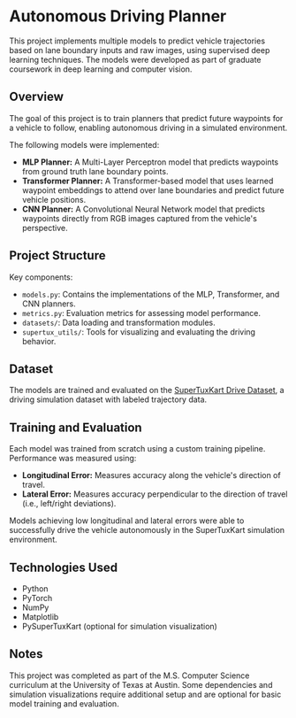 # Autonomous Driving Planner

This project implements multiple models to predict vehicle trajectories based on lane boundary inputs and raw images, using supervised deep learning techniques. The models were developed as part of graduate coursework in deep learning and computer vision.

## Overview

The goal of this project is to train planners that predict future waypoints for a vehicle to follow, enabling autonomous driving in a simulated environment.

The following models were implemented:
- **MLP Planner:** A Multi-Layer Perceptron model that predicts waypoints from ground truth lane boundary points.
- **Transformer Planner:** A Transformer-based model that uses learned waypoint embeddings to attend over lane boundaries and predict future vehicle positions.
- **CNN Planner:** A Convolutional Neural Network model that predicts waypoints directly from RGB images captured from the vehicle's perspective.

## Project Structure


Key components:
- `models.py`: Contains the implementations of the MLP, Transformer, and CNN planners.
- `metrics.py`: Evaluation metrics for assessing model performance.
- `datasets/`: Data loading and transformation modules.
- `supertux_utils/`: Tools for visualizing and evaluating the driving behavior.

## Dataset

The models are trained and evaluated on the [SuperTuxKart Drive Dataset](https://www.cs.utexas.edu/~bzhou/dl_class/drive_data.zip), a driving simulation dataset with labeled trajectory data.

## Training and Evaluation

Each model was trained from scratch using a custom training pipeline. Performance was measured using:
- **Longitudinal Error:** Measures accuracy along the vehicle's direction of travel.
- **Lateral Error:** Measures accuracy perpendicular to the direction of travel (i.e., left/right deviations).

Models achieving low longitudinal and lateral errors were able to successfully drive the vehicle autonomously in the SuperTuxKart simulation environment.

## Technologies Used

- Python
- PyTorch
- NumPy
- Matplotlib
- PySuperTuxKart (optional for simulation visualization)

## Notes

This project was completed as part of the M.S. Computer Science curriculum at the University of Texas at Austin. Some dependencies and simulation visualizations require additional setup and are optional for basic model training and evaluation.
